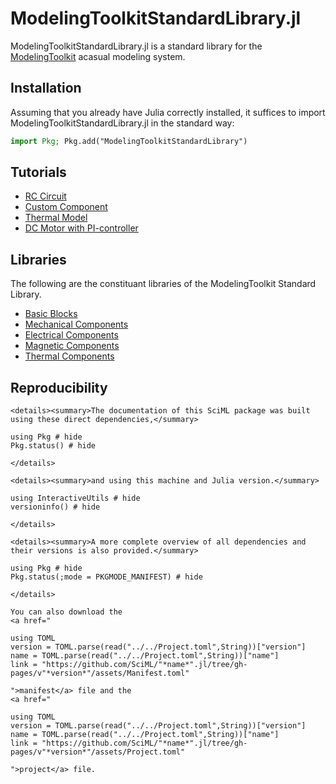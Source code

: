 # ModelingToolkitStandardLibrary.jl

ModelingToolkitStandardLibrary.jl is a standard library for the 
[ModelingToolkit](https://docs.sciml.ai/ModelingToolkit/stable/) acasual modeling system.

## Installation

Assuming that you already have Julia correctly installed, it suffices to import
ModelingToolkitStandardLibrary.jl in the standard way:

```julia
import Pkg; Pkg.add("ModelingToolkitStandardLibrary")
```

## Tutorials 

- [RC Circuit](https://docs.sciml.ai/ModelingToolkitStandardLibrary/stable/tutorials/rc_circuit/)
- [Custom Component](https://docs.sciml.ai/ModelingToolkitStandardLibrary/stable/tutorials/custom_component/)
- [Thermal Model](https://docs.sciml.ai/ModelingToolkitStandardLibrary/stable/tutorials/thermal_model/)
- [DC Motor with PI-controller](https://docs.sciml.ai/ModelingToolkitStandardLibrary/stable/tutorials/dc_motor_pi/)

## Libraries

The following are the constituant libraries of the ModelingToolkit Standard Library.

- [Basic Blocks](https://docs.sciml.ai/ModelingToolkitStandardLibrary/stable/API/blocks/)
- [Mechanical Components](https://docs.sciml.ai/ModelingToolkitStandardLibrary/stable/API/mechanical/)
- [Electrical Components](https://docs.sciml.ai/ModelingToolkitStandardLibrary/stable/API/electrical/)
- [Magnetic Components](https://docs.sciml.ai/ModelingToolkitStandardLibrary/stable/API/magnetic/)
- [Thermal Components](https://docs.sciml.ai/ModelingToolkitStandardLibrary/stable/API/thermal/)

## Reproducibility
```@raw html
<details><summary>The documentation of this SciML package was built using these direct dependencies,</summary>
```
```@example
using Pkg # hide
Pkg.status() # hide
```
```@raw html
</details>
```
```@raw html
<details><summary>and using this machine and Julia version.</summary>
```
```@example
using InteractiveUtils # hide
versioninfo() # hide
```
```@raw html
</details>
```
```@raw html
<details><summary>A more complete overview of all dependencies and their versions is also provided.</summary>
```
```@example
using Pkg # hide
Pkg.status(;mode = PKGMODE_MANIFEST) # hide
```
```@raw html
</details>
```
```@raw html
You can also download the 
<a href="
```
```@eval
using TOML
version = TOML.parse(read("../../Project.toml",String))["version"]
name = TOML.parse(read("../../Project.toml",String))["name"]
link = "https://github.com/SciML/"*name*".jl/tree/gh-pages/v"*version*"/assets/Manifest.toml"
```
```@raw html
">manifest</a> file and the
<a href="
```
```@eval
using TOML
version = TOML.parse(read("../../Project.toml",String))["version"]
name = TOML.parse(read("../../Project.toml",String))["name"]
link = "https://github.com/SciML/"*name*".jl/tree/gh-pages/v"*version*"/assets/Project.toml"
```
```@raw html
">project</a> file.
```
